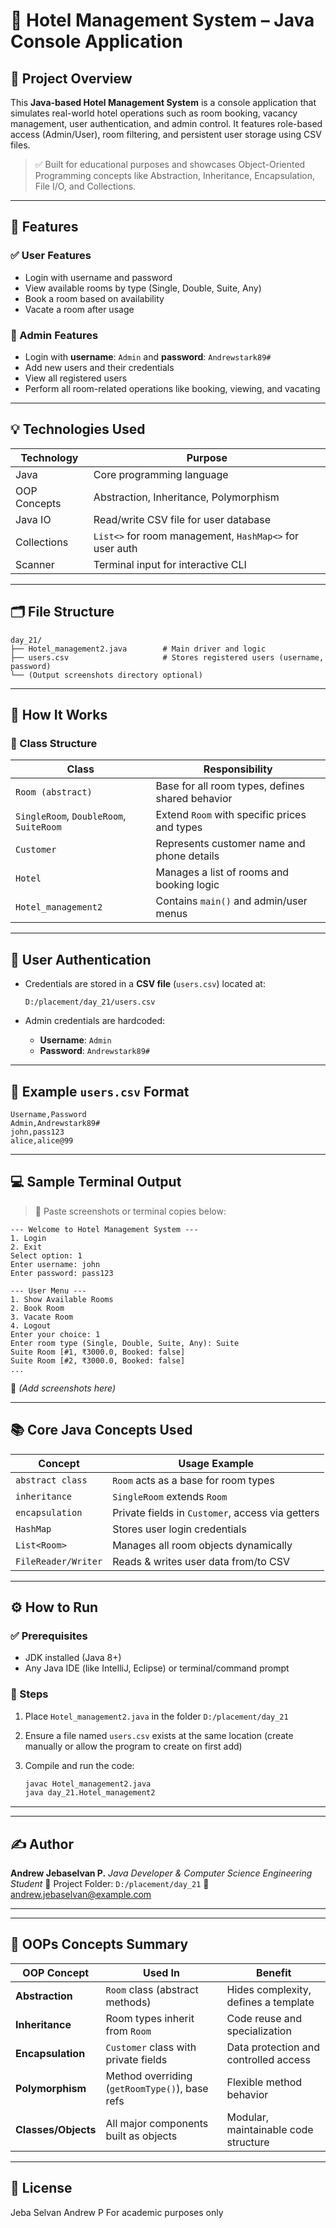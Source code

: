 # 🏨 Hotel Management System – Java Console Application

## 📌 Project Overview

This **Java-based Hotel Management System** is a console application that simulates real-world hotel operations such as room booking, vacancy management, user authentication, and admin control. It features role-based access (Admin/User), room filtering, and persistent user storage using CSV files.

> ✅ Built for educational purposes and showcases Object-Oriented Programming concepts like Abstraction, Inheritance, Encapsulation, File I/O, and Collections.

---

## 🔧 Features

### ✅ User Features

* Login with username and password
* View available rooms by type (Single, Double, Suite, Any)
* Book a room based on availability
* Vacate a room after usage

### 🔐 Admin Features

* Login with **username**: `Admin` and **password**: `Andrewstark89#`
* Add new users and their credentials
* View all registered users
* Perform all room-related operations like booking, viewing, and vacating

---

## 💡 Technologies Used

| Technology   | Purpose                                                 |
| ------------ | ------------------------------------------------------- |
| Java         | Core programming language                               |
| OOP Concepts | Abstraction, Inheritance, Polymorphism                  |
| Java IO      | Read/write CSV file for user database                   |
| Collections  | `List<>` for room management, `HashMap<>` for user auth |
| Scanner      | Terminal input for interactive CLI                      |

---

## 🗂️ File Structure

```
day_21/
├── Hotel_management2.java        # Main driver and logic
├── users.csv                     # Stores registered users (username, password)
└── (Output screenshots directory optional)
```

---

## 📄 How It Works

### 🧱 Class Structure

| Class                                   | Responsibility                                   |
| --------------------------------------- | ------------------------------------------------ |
| `Room (abstract)`                       | Base for all room types, defines shared behavior |
| `SingleRoom`, `DoubleRoom`, `SuiteRoom` | Extend `Room` with specific prices and types     |
| `Customer`                              | Represents customer name and phone details       |
| `Hotel`                                 | Manages a list of rooms and booking logic        |
| `Hotel_management2`                     | Contains `main()` and admin/user menus           |

---

## 🔐 User Authentication

* Credentials are stored in a **CSV file** (`users.csv`) located at:

  ```
  D:/placement/day_21/users.csv
  ```
* Admin credentials are hardcoded:

  * **Username**: `Admin`
  * **Password**: `Andrewstark89#`

---

## 💾 Example `users.csv` Format

```csv
Username,Password
Admin,Andrewstark89#
john,pass123
alice,alice@99
```

---

## 💻 Sample Terminal Output

> 📌 Paste screenshots or terminal copies below:

```
--- Welcome to Hotel Management System ---
1. Login
2. Exit
Select option: 1
Enter username: john
Enter password: pass123

--- User Menu ---
1. Show Available Rooms
2. Book Room
3. Vacate Room
4. Logout
Enter your choice: 1
Enter room type (Single, Double, Suite, Any): Suite
Suite Room [#1, ₹3000.0, Booked: false]
Suite Room [#2, ₹3000.0, Booked: false]
...
```

📸 *(Add screenshots here)*

---

## 📚 Core Java Concepts Used

| Concept             | Usage Example                                    |
| ------------------- | ------------------------------------------------ |
| `abstract class`    | `Room` acts as a base for room types             |
| `inheritance`       | `SingleRoom` extends `Room`                      |
| `encapsulation`     | Private fields in `Customer`, access via getters |
| `HashMap`           | Stores user login credentials                    |
| `List<Room>`        | Manages all room objects dynamically             |
| `FileReader/Writer` | Reads & writes user data from/to CSV             |

---

## ⚙️ How to Run

### ✅ Prerequisites

* JDK installed (Java 8+)
* Any Java IDE (like IntelliJ, Eclipse) or terminal/command prompt

### 🚀 Steps

1. Place `Hotel_management2.java` in the folder `D:/placement/day_21`
2. Ensure a file named `users.csv` exists at the same location (create manually or allow the program to create on first add)
3. Compile and run the code:

   ```bash
   javac Hotel_management2.java
   java day_21.Hotel_management2
   ```

---

---

## ✍️ Author

**Andrew Jebaselvan P.**
*Java Developer & Computer Science Engineering Student*
📁 Project Folder: `D:/placement/day_21`
📧 [andrew.jebaselvan@example.com](mailto:andrew.jebaselvan@example.com)

---
---

## 🧠 OOPs Concepts Summary

| OOP Concept     | Used In                                         | Benefit                                |
|----------------|--------------------------------------------------|----------------------------------------|
| **Abstraction**     | `Room` class (abstract methods)                 | Hides complexity, defines a template   |
| **Inheritance**     | Room types inherit from `Room`                  | Code reuse and specialization          |
| **Encapsulation**   | `Customer` class with private fields            | Data protection and controlled access  |
| **Polymorphism**    | Method overriding (`getRoomType()`), base refs  | Flexible method behavior               |
| **Classes/Objects** | All major components built as objects           | Modular, maintainable code structure   |

---


## 📌 License

Jeba Selvan Andrew P For academic purposes only 
